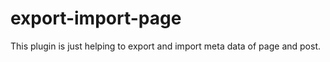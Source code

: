 # export-import-page
This plugin is just helping to export and import meta data of page and post.   
